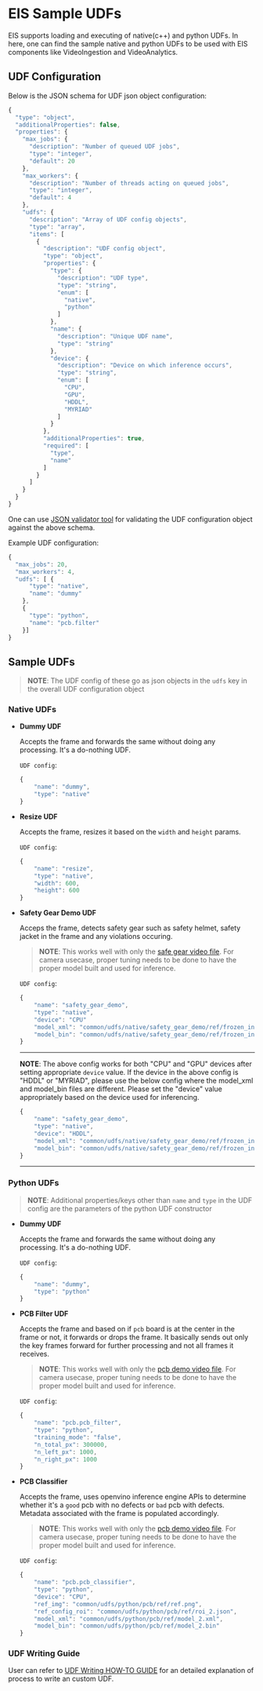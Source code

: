 # EIS Sample UDFs

EIS supports loading and executing of native(c++) and python UDFs. In here, one can find the sample native and python UDFs to be used with EIS components like VideoIngestion and VideoAnalytics.

## UDF Configuration

Below is the JSON schema for UDF json object configuration:
```javascript
{
  "type": "object",
  "additionalProperties": false,
  "properties": {
    "max_jobs": {
      "description": "Number of queued UDF jobs",
      "type": "integer",
      "default": 20
    },
    "max_workers": {
      "description": "Number of threads acting on queued jobs",
      "type": "integer",
      "default": 4
    },
    "udfs": {
      "description": "Array of UDF config objects",
      "type": "array",
      "items": [
        {
          "description": "UDF config object",
          "type": "object",
          "properties": {
            "type": {
              "description": "UDF type",
              "type": "string",
              "enum": [
                "native",
                "python"
              ]
            },
            "name": {
              "description": "Unique UDF name",
              "type": "string"
            },
            "device": {
              "description": "Device on which inference occurs",
              "type": "string",
              "enum": [
                "CPU",
                "GPU",
                "HDDL",
                "MYRIAD"
              ]
            }
          },
          "additionalProperties": true,
          "required": [
            "type",
            "name"
          ]
        }
      ]
    }
  }
}
```
One can use [JSON validator tool](https://www.jsonschemavalidator.net/) for validating the UDF configuration object against the above schema.

Example UDF configuration:
```javascript
{
  "max_jobs": 20,
  "max_workers": 4,
  "udfs": [ {
      "type": "native",
      "name": "dummy"
    },
    {
      "type": "python",
      "name": "pcb.filter"
    }]
}
```

## Sample UDFs

> **NOTE**: The UDF config of these go as json objects in the `udfs` key in the overall UDF configuration object

### Native UDFs

* **Dummy UDF**

  Accepts the frame and forwards the same without doing any processing. It's a 
  do-nothing UDF.

  `UDF config`:

  ```javascript
  {
      "name": "dummy",
      "type": "native"
  }
  ```

* **Resize UDF**

  Accepts the frame, resizes it based on the `width` and `height` params.

  `UDF config`:

  ```javascript
  {
      "name": "resize",
      "type": "native",
      "width": 600,
      "height": 600
  }
  ```

* **Safety Gear Demo UDF**

  Acceps the frame, detects safety gear such as safety helmet, safety jacket in the frame and any violations occuring.

  > **NOTE**: This works well with only the [safe gear video file](../../VideoIngestion/test_videos/Safety_Full_Hat_and_Vest.mp4). For camera usecase, proper tuning needs to be done to have the proper model built and used for inference.

   `UDF config`:

  ```javascript
  {
      "name": "safety_gear_demo",
      "type": "native",
      "device": "CPU"
      "model_xml": "common/udfs/native/safety_gear_demo/ref/frozen_inference_graph.xml",
      "model_bin": "common/udfs/native/safety_gear_demo/ref/frozen_inference_graph.bin"
  }
  ```
  ----
  **NOTE**:
  The above config works for both "CPU" and "GPU" devices after setting
  appropriate `device` value. If the device in the above config is "HDDL" or
  "MYRIAD", please use the below config where the model_xml and model_bin
  files are different. Please set the "device" value appropriately based on
  the device used for inferencing.

  ```javascript
  {
      "name": "safety_gear_demo",
      "type": "native",
      "device": "HDDL",
      "model_xml": "common/udfs/native/safety_gear_demo/ref/frozen_inference_graph_fp16.xml",
      "model_bin": "common/udfs/native/safety_gear_demo/ref/frozen_inference_graph_fp16.bin"
  }
  ```
  ----


### Python UDFs

> **NOTE**: Additional properties/keys other than `name` and `type` in the UDF config are the parameters of the python UDF constructor

* **Dummy UDF**

  Accepts the frame and forwards the same without doing any processing. It's a 
  do-nothing UDF.

  `UDF config`:

  ```javascript
  {
      "name": "dummy",
      "type": "python"
  }
  ```

* **PCB Filter UDF**

  Accepts the frame and based on if `pcb` board is at the center in the frame or not,
  it forwards or drops the frame. It basically sends out only the key frames forward
  for further processing and not all frames it receives.

  > **NOTE**: This works well with only the [pcb demo video file](../../VideoIngestion/test_videos/pcb_d2000.avi). For camera usecase, proper tuning needs to be done to have the proper model built and used for inference.

  `UDF config`:

  ```javascript
  {
      "name": "pcb.pcb_filter",
      "type": "python",
      "training_mode": "false",
      "n_total_px": 300000,
      "n_left_px": 1000,
      "n_right_px": 1000
  }
  ```

* **PCB Classifier**

  Accepts the frame, uses openvino inference engine APIs to determine whether it's
  a `good` pcb with no defects or `bad` pcb with defects. Metadata associated with
  the frame is populated accordingly.

  > **NOTE**: This works well with only the [pcb demo video file](../../VideoIngestion/test_videos/pcb_d2000.avi). For camera usecase, proper tuning needs to be done to have the proper model built and used for inference.

  `UDF config`:

  ```javascript
  {
      "name": "pcb.pcb_classifier",
      "type": "python",
      "device": "CPU",
      "ref_img": "common/udfs/python/pcb/ref/ref.png",
      "ref_config_roi": "common/udfs/python/pcb/ref/roi_2.json",
      "model_xml": "common/udfs/python/pcb/ref/model_2.xml",
      "model_bin": "common/udfs/python/pcb/ref/model_2.bin"
  }
  ```

### UDF Writing Guide

User can refer to [UDF Writing HOW-TO GUIDE](./HOWTO_GUIDE_FOR_WRITING_UDF.md) for an detailed explanation of process to write an custom UDF.
